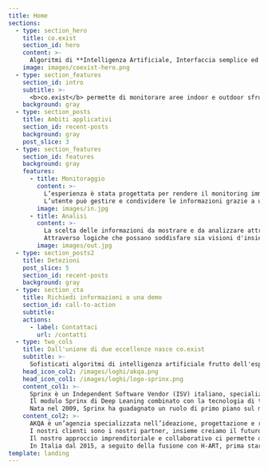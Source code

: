 ```yaml
---
title: Home
sections:
  - type: section_hero
    title: co.exist
    section_id: hero
    content: >-
      Algoritmi di **Intelligenza Artificiale, Interfaccia semplice ed intuitiva e Data Intelligence** per gestire protamente ed efficacemente l’impatto del Covid-19 sulla nostra quotidianità.
    image: images/coexist-hero.png
  - type: section_features
    section_id: intro
    subtitle: >-
      <b>co.exist</b> permette di monitorare aree indoor e outdoor sfruttando l'impianto di videosorveglianza esistente, generando allarmi e dati statistici per garantire il rispetto puntuale delle direttive sanitarie e governative in tema di Covid-19. Per pianificare e gestire il rientro a una «nuova normalità» in ambito pubblico e privato, senza installare ulteriori apparati.
    background: gray
  - type: section_posts
    title: Ambiti applicativi
    section_id: recent-posts
    background: gray    
    post_slice: 3
  - type: section_features
    section_id: features
    background: gray
    features:
      - title: Monitoraggio
        content: >-
          L’esperienza è stata progettata per rendere il monitoring immediato e avere istantaneamente le informazioni più rilevanti grazie a un’interfaccia semplice e particolarmente intuitiva. Lo studio di icone e cromie aiuta la facilità di lettura dei dati.
          L’utente può gestire e condividere le informazioni grazie a un solo click/tap.
        image: images/in.jpg
      - title: Analisi
        content: >-
          La scelta delle informazioni da mostrare e da analizzare attraverso la dashboard è orientata all'azionabilità, alla concretezza ed in particolare al miglioramento ed indirizzamento del processo decisionale dell'utente.
          Attraverso logiche che possano soddisfare sia visioni d'insieme, sia di dettaglio, la dashboard è in grado di aiutare i decision maker ad impostare e prioritizzare gli interventi, così come le risorse a disposizione, a beneficio dell'efficienza e dell'efficacia degli stessi.
        image: images/out.jpg
  - type: section_posts2
    title: Detezioni
    post_slice: 5
    section_id: recent-posts
    background: gray                
  - type: section_cta
    title: Richiedi informazioni o una demo
    section_id: call-to-action
    subtitle:
    actions:
      - label: Contattaci
        url: /contatti    
  - type: two_cols
    title: Dall'unione di due eccellenze nasce co.exist
    subtitle: >-
      Sofisticati algoritmi di intelligenza artificiale frutto dell'esperienza Sprinx nel mondo internazionale della mobilità, uniti all'approccio attento ed innovativo di AKQA per la user experience e la fruizione dei dati a scopi di business intelligence, permettono di affrontare in maniera semplice ed immediata l'emergenza Covid-19 ma anche di beneficiare delle più moderne tecnologie per una gestione sempre più smart della mobilità in ambito sia pubblico sia privato.
    head_icon_col2: /images/loghi/akqa.png
    head_icon_col1: /images/loghi/logo-sprinx.png
    content_col1: >-
      Sprinx è un Independent Software Vendor (ISV) italiano, specializzato nella progettazione e fornitura di piattaforme software di video analisi in grado di analizzare la mobilità di veicoli e persone.
      Il modulo Sprinx di Deep Leaning combinato con la tecnologia di tracciamento degli oggetti 3D ha potenziato la capacità di raccogliere dati statistici e rilevare automaticamente eventi anomali nella mobilità, contribuendo a cambiare i target di performance di riferimento sul mercato.
      Nata nel 2009, Sprinx ha guadagnato un ruolo di primo piano sul mercato mondiale, acquisendo premi internazionali per il valore innovativo delle sue soluzioni. Grazie al suo dipartimento interno di Ricerca & Sviluppo, con figure di alto profilo nel campo della Computer Vision e dell'Intelligenza Artificiale, Sprinx è uno dei pochi attori in grado di fornire soluzioni per il monitoraggio intelligente della mobilità di persone e veicoli nell'industria del traffico e dei trasporti, ma anche nei settori privati e pubblici. Sprinx è presente con la sua tecnologia in oltre 15 Paesi in tutto il mondo e ha fornito oltre 8.000 canali di analisi video grazie ai propri partner locali certificati.
    content_col2: >-
      AKQA è un’agenzia specializzata nell’ideazione, progettazione e realizzazione di innovative forme di interazione, su tutti i canali di contatto, tra clienti e brand e parte del Gruppo WPP.
      I nostri clienti sono i nostri partner, insieme creiamo il futuro della customer experience, esaltando l’unicità dei loro brand.
      Il nostro approccio imprenditoriale e collaborativo ci permette di progettare servizi digitali su misura che trasformano e innovano generando valore e un impatto misurabile.
      In Italia dal 2015, a seguito della fusione con H-ART, prima startup del venture incubator H-FARM. Oggi AKQA è presente in 24 sedi tra Stati Uniti, America Latina, Europa e Asia e conta su una squadra di 2.300 professionisti, di cui 200 in Italia.
template: landing
---
```

